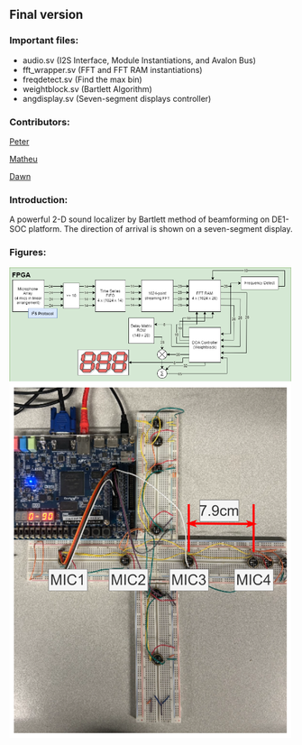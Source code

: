 ## Final version
### Important files: 
+ audio.sv (I2S Interface, Module Instantiations, and Avalon Bus)
+ fft\_wrapper.sv (FFT and FFT RAM instantiations)
+ freqdetect.sv (Find the max bin)
+ weightblock.sv (Bartlett Algorithm)
+ angdisplay.sv (Seven-segment displays controller)
### Contributors:
[Peter](https://github.com/PeterW-XD)

[Matheu](https://github.com/matheucampbell)

[Dawn](https://github.com/dawn-yoo)

### Introduction:
A powerful 2-D sound localizer by Bartlett method of beamforming on DE1-SOC platform. The direction of arrival is shown on a seven-segment display.

### Figures:
<img src="./SoundLocalizerBlockDiagram.png" alt="image" width="500" height="auto">

<img src="./MicArrayNoted.png" alt="image" width="500" height="auto">

